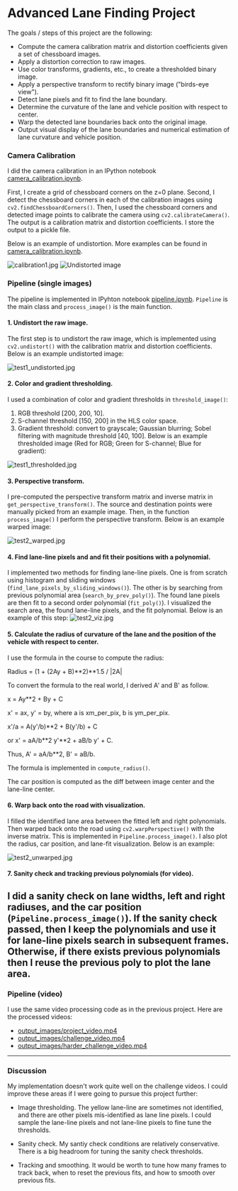 
# Advanced Lane Finding Project

The goals / steps of this project are the following:

* Compute the camera calibration matrix and distortion coefficients given a set of chessboard images.
* Apply a distortion correction to raw images.
* Use color transforms, gradients, etc., to create a thresholded binary image.
* Apply a perspective transform to rectify binary image ("birds-eye view").
* Detect lane pixels and fit to find the lane boundary.
* Determine the curvature of the lane and vehicle position with respect to center.
* Warp the detected lane boundaries back onto the original image.
* Output visual display of the lane boundaries and numerical estimation of lane curvature and vehicle position.

[//]: # (Image References)

[image1]: ./examples/undistort_output.png "Undistorted"
[image2]: ./test_images/test1.jpg "Road Transformed"
[image3]: ./examples/binary_combo_example.jpg "Binary Example"
[image4]: ./examples/warped_straight_lines.jpg "Warp Example"
[image5]: ./examples/color_fit_lines.jpg "Fit Visual"
[image6]: ./examples/example_output.jpg "Output"
[video1]: ./project_video.mp4 "Video"



### Camera Calibration

I did the camera calibration in an IPython notebook [camera_calibration.ipynb](camera_calibration.ipynb).  

First, I create a grid of chessboard corners on the z=0 plane.
Second, I detect the chessboard corners in each of the calibration images using `cv2.findChessboardCorners()`.
Then, I used the chessboard corners and detected image points to calibrate the camera using `cv2.calibrateCamera()`.
The output is a calibration matrix and distortion coefficients. I store the output to a pickle file.

Below is an example of undistortion. More examples can be found in [camera_calibration.ipynb](camera_calibration.ipynb).

![calibration1.jpg](camera_cal/calibration1.jpg)
![Undistorted image](output_images/calibration1_undistorted.jpg)


### Pipeline (single images)
The pipeline is implemented in IPyhton notebook [pipeline.ipynb](pipeline.ipynb).
`Pipeline` is the main class and `process_image()` is the main function.

#### 1. Undistort the raw image.
The first step is to undistort the raw image, which is implemented using
`cv2.undistort()` with the calibration matrix and distortion coefficients.
Below is an example undistorted image:

![test1_undistorted.jpg](output_images/test1_undistorted.jpg)

#### 2. Color and gradient thresholding.

I used a combination of color and gradient thresholds in `threshold_image()`:
1. RGB threshold [200, 200, 10].
2. S-channel threshold [150, 200] in the HLS color space.
3. Gradient threshold: convert to grayscale; Gaussian blurring; Sobel filtering with magnitude threshold [40, 100].
Below is an example thresholded image (Red for RGB; Green for S-channel; Blue for gradient):

![test1_thresholded.jpg](output_images/test1_thresholded.jpg)

#### 3. Perspective transform.
I pre-computed the perspective transform matrix and inverse matrix in
`get_perspective_transform()`. The source and destination points were manually
picked from an example image.
Then, in the function `process_image()` I perform the perspective transform.
Below is an example warped image:

![test2_warped.jpg](output_images/test3_warped.jpg)

#### 4. Find lane-line pixels and and fit their positions with a polynomial.

I implemented two methods for finding lane-line pixels. One is from scratch using histogram and sliding windows (`find_lane_pixels_by_sliding_windows()`). The other is by searching from previous polynomial area (`search_by_prev_poly()`).
The found lane pixels are then fit to a second order polynomial (`fit_poly()`).
I visualized the search area, the found lane-line pixels, and the fit polynomial. Below is an example of this step:
![test2_viz.jpg](output_images/test2_viz.jpg)


#### 5. Calculate the radius of curvature of the lane and the position of the vehicle with respect to center.

I use the formula in the course to compute the radius:

Radius = (1 + (2Ay + B)**2)**1.5 / |2A|

To convert the formula to the real world, I derived A' and B' as follow.

x = Ay**2 + By + C

x' = ax, y' = by, where a is xm_per_pix, b is ym_per_pix.

x'/a = A(y'/b)**2 + B(y'/b) + C

or x' = aA/b**2 y'**2 + aB/b y' + C.

Thus, A' = aA/b**2, B' = aB/b.

The formula is implemented in `compute_radius()`.

The car position is computed as the diff between image center and the lane-line center.


#### 6. Warp back onto the road with visualization.

I filled the identified lane area between the fitted left and right polynomials. Then warped back onto the road using `cv2.warpPerspective()` with the inverse matrix. This is implemented in `Pipeline.process_image()`. I also plot the radius, car position, and lane-fit visualization.
Below is an example:

![test2_unwarped.jpg](output_images/test2_unwarped.jpg)

#### 7. Sanity check and tracking previous polynomials (for video).

I did a sanity check on lane widths, left and right radiuses, and the car position (`Pipeline.process_image()`).
If the sanity check passed, then I keep the polynomials and use it for lane-line pixels search in subsequent frames.
Otherwise, if there exists previous polynomials then I reuse the previous poly to plot the lane area.
---

### Pipeline (video)

I use the same video processing code as in the previous project.
Here are the processed videos:

* [output_images/project_video.mp4](output_images/project_video.mp4)
* [output_images/challenge_video.mp4](output_images/challenge_video.mp4)
* [output_images/harder_challenge_video.mp4](output_images/harder_challenge_video.mp4)

---

### Discussion

My implementation doesn't work quite well on the challenge videos. I could improve these areas if I were going to pursue this project further:

* Image thresholding. The yellow lane-line are sometimes not identified, and there are other pixels mis-identified as lane line pixels. I could sample the lane-line pixels and not lane-line pixels to fine tune the thresholds.

* Sanity check. My santiy check conditions are relatively conservative. There is a big headroom for tuning the sanity check thresholds.

* Tracking and smoothing. It would be worth to tune how many frames to track back, when to reset the previous fits, and how to smooth over previous fits.


